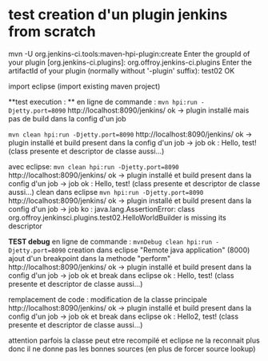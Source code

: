 # test creation d'un plugin jenkins from scratch 

mvn -U org.jenkins-ci.tools:maven-hpi-plugin:create
	Enter the groupId of your plugin [org.jenkins-ci.plugins]: org.offroy.jenkins-ci.plugins
	Enter the artifactId of your plugin (normally without '-plugin' suffix): test02
OK

import eclipse (import existing maven project)

**test execution : ** 
en ligne de commande : 
`mvn hpi:run -Djetty.port=8090`
	http://localhost:8090/jenkins/ ok
	-> plugin installé mais pas de build dans la config d'un job

`mvn clean hpi:run -Djetty.port=8090`
	http://localhost:8090/jenkins/ ok
	-> plugin installé et build present dans la config d'un job
	-> job ok : Hello, test! (class presente et descriptor de classe aussi...)

avec eclipse:
`mvn clean hpi:run -Djetty.port=8090`
	http://localhost:8090/jenkins/ ok
	-> plugin installé et build present dans la config d'un job
	-> job ok : Hello, test! (class presente et descriptor de classe aussi...)
clean dans eclipse
`mvn hpi:run -Djetty.port=8090`
	http://localhost:8090/jenkins/ ok
	-> plugin installé et build present dans la config d'un job
	-> job ko : java.lang.AssertionError: class org.offroy.jenkinsci.plugins.test02.HelloWorldBuilder is missing its descriptor

**TEST debug** 
en ligne de commande : 
`mvnDebug clean hpi:run -Djetty.port=8090`
	creation dans eclipse "Remote java application" (8000) 
	ajout d'un breakpoint dans la methode "perform"
	http://localhost:8090/jenkins/ ok
	-> plugin installé et build present dans la config d'un job
	-> job ok et break dans eclipse ok : Hello, test! (class presente et descriptor de classe aussi...)

remplacement de code : 
modification de la classe principale 
	http://localhost:8090/jenkins/ ok
	-> plugin installé et build present dans la config d'un job
	-> job ok et break dans eclipse ok : Hello2, test! (class presente et descriptor de classe aussi...)

	
attention parfois la classe peut etre recompilé et eclipse ne la reconnait plus donc il ne donne pas les bonnes sources (en plus de forcer source lookup)